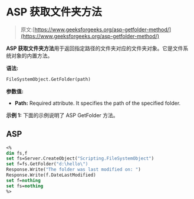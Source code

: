 # ASP 获取文件夹方法

> 原文:[https://www.geeksforgeeks.org/asp-getfolder-method/](https://www.geeksforgeeks.org/asp-getfolder-method/)

**ASP 获取文件夹方法**用于返回指定路径的文件夹对应的文件夹对象。它是文件系统对象的内置方法。

**语法:**

```vb
FileSystemObject.GetFolder(path)
```

**参数值:**

*   **Path:** Required attribute. It specifies the path of the specified folder.

**示例 1:** 下面的示例说明了 ASP GetFolder 方法。

## ASP

```vb
<%
dim fs,f
set fs=Server.CreateObject("Scripting.FileSystemObject")
set f=fs.GetFolder("d:\hello\")
Response.Write("The folder was last modified on: ")
Response.Write(f.DateLastModified)
set f=nothing
set fs=nothing
%>
```